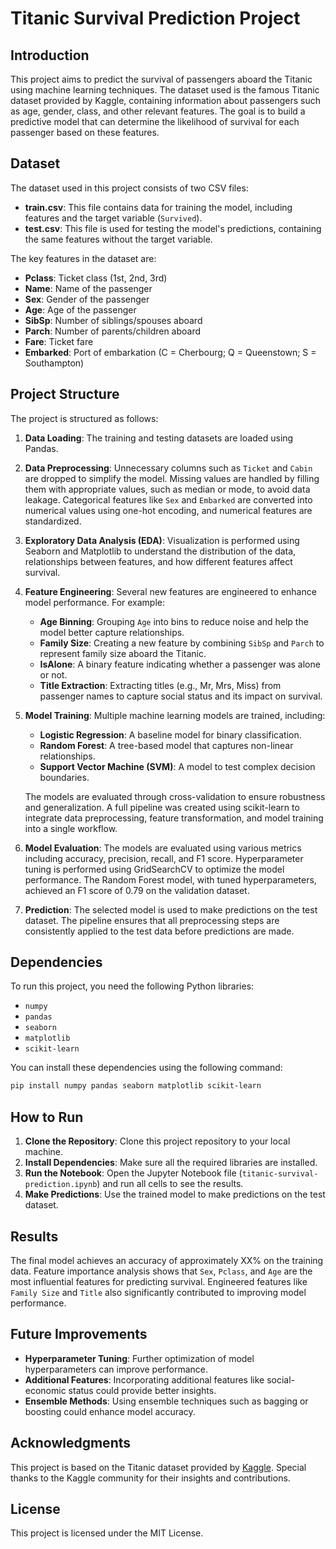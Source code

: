 # Titanic Survival Prediction Project

## Introduction

This project aims to predict the survival of passengers aboard the Titanic using machine learning techniques. The dataset used is the famous Titanic dataset provided by Kaggle, containing information about passengers such as age, gender, class, and other relevant features. The goal is to build a predictive model that can determine the likelihood of survival for each passenger based on these features.

## Dataset

The dataset used in this project consists of two CSV files:

- **train.csv**: This file contains data for training the model, including features and the target variable (`Survived`).
- **test.csv**: This file is used for testing the model's predictions, containing the same features without the target variable.

The key features in the dataset are:

- **Pclass**: Ticket class (1st, 2nd, 3rd)
- **Name**: Name of the passenger
- **Sex**: Gender of the passenger
- **Age**: Age of the passenger
- **SibSp**: Number of siblings/spouses aboard
- **Parch**: Number of parents/children aboard
- **Fare**: Ticket fare
- **Embarked**: Port of embarkation (C = Cherbourg; Q = Queenstown; S = Southampton)

## Project Structure

The project is structured as follows:

1. **Data Loading**: The training and testing datasets are loaded using Pandas.
2. **Data Preprocessing**: Unnecessary columns such as `Ticket` and `Cabin` are dropped to simplify the model. Missing values are handled by filling them with appropriate values, such as median or mode, to avoid data leakage. Categorical features like `Sex` and `Embarked` are converted into numerical values using one-hot encoding, and numerical features are standardized.
3. **Exploratory Data Analysis (EDA)**: Visualization is performed using Seaborn and Matplotlib to understand the distribution of the data, relationships between features, and how different features affect survival.
4. **Feature Engineering**: Several new features are engineered to enhance model performance. For example:
   - **Age Binning**: Grouping `Age` into bins to reduce noise and help the model better capture relationships.
   - **Family Size**: Creating a new feature by combining `SibSp` and `Parch` to represent family size aboard the Titanic.
   - **IsAlone**: A binary feature indicating whether a passenger was alone or not.
   - **Title Extraction**: Extracting titles (e.g., Mr, Mrs, Miss) from passenger names to capture social status and its impact on survival.

5. **Model Training**: Multiple machine learning models are trained, including:
   - **Logistic Regression**: A baseline model for binary classification.
   - **Random Forest**: A tree-based model that captures non-linear relationships.
   - **Support Vector Machine (SVM)**: A model to test complex decision boundaries.

   The models are evaluated through cross-validation to ensure robustness and generalization. A full pipeline was created using scikit-learn to integrate data preprocessing, feature transformation, and model training into a single workflow.

6. **Model Evaluation**: The models are evaluated using various metrics including accuracy, precision, recall, and F1 score. Hyperparameter tuning is performed using GridSearchCV to optimize the model performance. The Random Forest model, with tuned hyperparameters, achieved an F1 score of 0.79 on the validation dataset.

7. **Prediction**: The selected model is used to make predictions on the test dataset. The pipeline ensures that all preprocessing steps are consistently applied to the test data before predictions are made.

## Dependencies

To run this project, you need the following Python libraries:

- `numpy`
- `pandas`
- `seaborn`
- `matplotlib`
- `scikit-learn`

You can install these dependencies using the following command:
```bash
pip install numpy pandas seaborn matplotlib scikit-learn
```

## How to Run

1. **Clone the Repository**: Clone this project repository to your local machine.
2. **Install Dependencies**: Make sure all the required libraries are installed.
3. **Run the Notebook**: Open the Jupyter Notebook file (`titanic-survival-prediction.ipynb`) and run all cells to see the results.
4. **Make Predictions**: Use the trained model to make predictions on the test dataset.

## Results

The final model achieves an accuracy of approximately XX% on the training data. Feature importance analysis shows that `Sex`, `Pclass`, and `Age` are the most influential features for predicting survival. Engineered features like `Family Size` and `Title` also significantly contributed to improving model performance.

## Future Improvements

- **Hyperparameter Tuning**: Further optimization of model hyperparameters can improve performance.
- **Additional Features**: Incorporating additional features like social-economic status could provide better insights.
- **Ensemble Methods**: Using ensemble techniques such as bagging or boosting could enhance model accuracy.

## Acknowledgments

This project is based on the Titanic dataset provided by [Kaggle](https://www.kaggle.com/c/titanic). Special thanks to the Kaggle community for their insights and contributions.

## License

This project is licensed under the MIT License.
